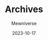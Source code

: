 ---
title : "Archives"
layout: archives
url: "/archives/"
summary: archives
date: 2023-10-17
# weight: 1
# aliases: ["/first"]
author: "Mewniverse"
# author: ["Me", "You"] # multiple authors
showToc: false
TocOpen: false
draft: false
hidemeta: false
comments: false
canonicalURL: "https://canonical.url/to/page"
disableHLJS: true # to disable highlightjs
disableShare: true
disableHLJS: false
hideSummary: false
hidefooter: true
searchHidden: false
ShowBreadCrumbs: true
ShowPostNavLinks: true
ShowRssButtonInSectionTermList: true
UseHugoToc: true
---